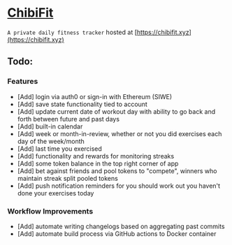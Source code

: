 # [ChibiFit](https://chibifit.xyz)

`A private daily fitness tracker` hosted at [https://chibifit.xyz](https://chibifit.xyz)

## Todo:

### Features
- [Add] login via auth0 or sign-in with Ethereum (SIWE)
- [Add] save state functionality tied to account
- [Add] update current date of workout day with ability to go back and forth between future and past days
- [Add] built-in calendar
- [Add] week or month-in-review, whether or not you did exercises each day of the week/month
- [Add] last time you exercised
- [Add] functionality and rewards for monitoring streaks
- [Add] some token balance in the top right corner of app
- [Add] bet against friends and pool tokens to "compete", winners who maintain streak split pooled tokens
- [Add] push notification reminders for you should work out you haven't done your exercises today

### Workflow Improvements
- [Add] automate writing changelogs based on aggregating past commits
- [Add] automate build process via GitHub actions to Docker container
